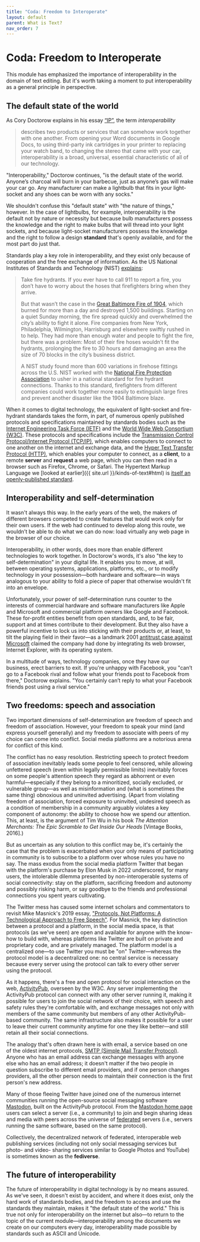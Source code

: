```yaml
---
title: "Coda: Freedom to Interoperate"
layout: default
parent: What is Text?
nav_order: 7 
---
```

# Coda: Freedom to Interoperate

This module has emphasized the importance of interoperability in the domain of text editing. But it's worth taking a moment to put interoperability as a general principle in perspective.

## The default state of the world

As Cory Doctorow explains in his essay [“IP”](https://locusmag.com/2020/09/cory-doctorow-ip/), the term *interoperability*

> describes two products or services that can somehow work together with one another. From opening your Word documents in Google Docs, to using third-party ink cartridges in your printer to replacing your watch band, to changing the stereo that came with your car, interoperability is a broad, universal, essential characteristic of all of our technology.

"Interoperability," Doctorow continues, "is the default state of the world. Anyone’s charcoal will burn in your barbecue, just as anyone’s gas will make your car go. Any manufacturer can make a lightbulb that fits in your light-socket and any shoes can be worn with any socks."

We shouldn't confuse this "default state" with "the nature of things," however. In the case of lightbulbs, for example, interoperability is the default not by nature or necessity but because bulb manufacturers possess the knowledge and the right to make bulbs that will thread into your light sockets, and because light-socket manufacturers possess the knowledge and the right to follow a design **standard** that's openly available, and for the most part do just that.

Standards play a key role in interoperability, and they exist only because of cooperation and the free exchange of information. As the US National Institutes of Standards and Technology (NIST) [explains](https://www.nist.gov/feature-stories/why-you-need-standards):

> Take fire hydrants. If you ever have to call 911 to report a fire, you don’t have to worry about the hoses that firefighters bring when they arrive.
>
> But that wasn’t the case in the [Great Baltimore Fire of 1904](https://baltimorepolicemuseum.com/en/?Itemid=544), which burned for more than a day and destroyed 1,500 buildings. Starting on a quiet Sunday morning, the fire spread quickly and overwhelmed the city’s ability to fight it alone. Fire companies from New York, Philadelphia, Wilmington, Harrisburg and elsewhere swiftly rushed in to help. They had more than enough water and people to fight the fire, but there was a problem: Most of their fire hoses wouldn’t fit the hydrants, prolonging the fire to 30 hours and damaging an area the size of 70 blocks in the city’s business district.
>
> A NIST study found more than 600 variations in firehose fittings across the U.S. NIST worked with the [National Fire Protection Association](https://www.nfpa.org/) to usher in a national standard for fire hydrant connections. Thanks to this standard, firefighters from different companies could work together more easily to extinguish large fires and prevent another disaster like the 1904 Baltimore blaze.

When it comes to digital technology, the equivalent of light-socket and fire-hydrant standards takes the form, in part, of numerous openly published protocols and specifications maintained by standards bodies such as the [Internet Engineering Task Force (IETF)](https://www.ietf.org/standards/) and the [World Wide Web Consortium (W3C)](https://www.w3.org/). These protocols and specifications include the [Transmission Control Protocol/Internet Protocol (TCP/IP)](https://www.computerhope.com/jargon/t/tcpip.htm), which enables computers to connect to one another on the internet and exchange data, and the [Hyper Text Transfer Protocol (HTTP)](https://www.computerhope.com/jargon/h/http.htm), which enables your computer to connect, as a **client**, to a remote **server** and **request** a web page, which you can then read in a browser such as Firefox, Chrome, or Safari. The Hypertext Markup Language we [looked at earlier]({{ site.url }}/kinds-of-text#html) is [itself an openly-published standard](https://html.spec.whatwg.org/).

## Interoperability and self-determination

It wasn't always this way. In the early years of the web, the makers of different browsers competed to create features that would work only for their own users. If the web had continued to develop along this route, we wouldn’t be able to do what we can do now: load virtually any web page in the browser of our choice.

Interoperability, in other words, does more than enable different technologies to work together. In Doctorow's words, it's also "the key to self-determination" in your digital life. It enables you to move, at will, between operating systems, applications, platforms, etc., or to modify technology in your possession&mdash;both hardware and software&mdash;in ways analogous to your ability to fold a piece of paper that otherwise wouldn't fit into an envelope.

Unfortunately, your power of self-determination runs counter to the interests of commercial hardware and software manufacturers like Apple and Microsoft and commercial platform owners like Google and Facebook. These for-profit entities benefit from open standards, and, to be fair, support and at times contribute to their development. But they also have a powerful incentive to lock us into sticking with their products or, at least, to tilt the playing field in their favor&mdash;as a landmark 2001 [antitrust case against Microsoft](https://en.wikipedia.org/wiki/United_States_v._Microsoft_Corp.) claimed the company had done by integrating its web browser, Internet Explorer, with its operating system.

In a multitude of ways, technology companies, once they have our business, erect barriers to exit. If you're unhappy with Facebook, you "can’t go to a Facebook rival and follow what your friends post to Facebook from there," Doctorow explains. "You certainly can’t reply to what your Facebook friends post using a rival service."

## Two freedoms: speech and association

Two important dimensions of self-determination are freedom of speech and freedom of association. However, your freedom to speak your mind (and express yourself generally) and my freedom to associate with peers of my choice can come into conflict. Social media platforms are a notorious arena for conflict of this kind.

The conflict has no easy resolution. Restricting speech to protect freedom of association inevitably leads some people to feel censored, while allowing unfettered speech (even within legally permissible limits) inevitably forces on some people's attention speech they regard as abhorrent or even harmful&mdash;especially if they belong to a minoritized, socially excluded, or vulnerable group&mdash;as well as misinformation and (what is sometimes the same thing) obnoxious and uninvited advertising. (Apart from violating freedom of association, forced exposure to uninvited, undesired speech as a condition of membership in a community arguably violates a key component of autonomy: the ability to choose how we spend our attention. This, at least, is the argument of Tim Wu in his book *The Attention Merchants: The Epic Scramble to Get Inside Our Heads* \[Vintage Books, 2016\].)

But as uncertain as any solution to this conflict may be, it's certainly the case that the problem is exacerbated when your only means of participating in community is to subscribe to a platform over whose rules you have no say. The mass exodus from the social media platform Twitter that began with the platform's purchase by Elon Musk in 2022 underscored, for many users, the intolerable dilemma presented by non-interoperable systems of social connectivity: stay on the platform, sacrificing freedom and autonomy and possibly risking harm, or say goodbye to the friends and professional connections you spent years cultivating.

The Twitter mess has caused some internet scholars and commentators to revisit Mike Masnick's 2019 essay, ["Protocols, Not Platforms: A Technological Approach to Free Speech"](https://knightcolumbia.org/content/protocols-not-platforms-a-technological-approach-to-free-speech). For Masnick, the key distinction between a protocol and a platform, in the social media space, is that protocols (as we've seen) are open and available for anyone with the know-how to build with, whereas platforms like Twitter are built on private and proprietary code, and are privately managed. The platform model is a centralized one&mdash;to use Twitter you must be "on" Twitter&mdash;whereas the protocol model is a decentralized one: no central service is necessary because every server using the protocol can talk to every other server using the protocol.  

As it happens, there's a free and open protocol for social interaction on the web, [ActivityPub](https://www.w3.org/TR/activitypub/), overseen by the W3C. Any server implementing the ActivityPub protocol can connect with any other server running it, making it possible for users to join the social network of their choice, with speech and safety rules they're comfortable with, and exchange messages not only with members of the same community but members of any other ActivityPub-based community. The same infrastructure also makes it possible for a user to leave their current community anytime for one they like better&mdash;and still retain all their social connections.

The analogy that's often drawn here is with email, a service based on one of the oldest internet protocols, [SMTP (Simple Mail Transfer Protocol)](https://www.computerhope.com/jargon/s/smtp.htm). Anyone who has an email address can exchange messages with anyone else who has an email address; it doesn't matter if the two people in question subscribe to different email providers, and if one person changes providers, all the other person needs to maintain their connection is the first person's new address.

Many of those fleeing Twitter have joined one of the numerous internet communities running the open-source social messaging software [Mastodon](https://github.com/mastodon/mastodon), built on the ActivityPub protocol. From the [Mastodon home page](https://joinmastodon.org/) users can select a server (i.e., a community) to join and begin sharing ideas and media with peers across the universe of [federated](https://docs.joinmastodon.org/#federation) servers (i.e., servers running the same software, based on the same protocol).

Collectively, the decentralized network of federated, interoperable web publishing services (including not only social messaging services but photo- and video- sharing services similar to Google Photos and YouTube) is sometimes known as the **fediverse**.

## The future of interoperability

The future of interoperability in digital technology is by no means assured. As we've seen, it doesn't exist by accident, and where it does exist, only the hard work of standards bodies, and the freedom to access and use the standards they maintain, makes it "the default state of the world." This is true not only for interoperability on the internet but also&mdash;to return to the topic of the current module&mdash;interoperability among the documents we create on our computers every day, interoperability made possible by standards such as ASCII and Unicode.